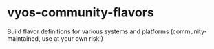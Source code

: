 # vyos-community-flavors
Build flavor definitions for various systems and platforms (community-maintained, use at your own risk!)
